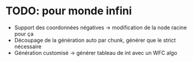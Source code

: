 # TODO: pour monde infini
- Support des coordonnées négatives -> modification de la node racine pour ça
- Découpage de la génération auto par chunk, générer que le strict nécessaire
- Génération customisé -> générer tableau de int avec un WFC algo